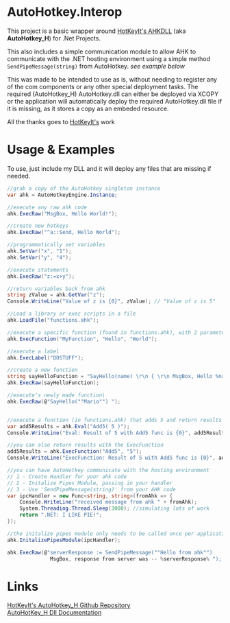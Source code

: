 AutoHotkey.Interop
==================

This project is a basic wrapper around [HotKeyIt's AHKDLL](https://github.com/HotKeyIt/ahkdll) (aka **AutoHotkey_H**) for .Net Projects.

This also includes a simple communication module to allow AHK to communicate with the .NET hosting environment using a simple method `SendPipeMessage(string)` from AutoHotkey. *see example below*

This was made to be intended to use as is, without needing to register any of the com components or any other special deployment tasks. The required (AutoHotkey_H) AutoHotkey.dll can either be deployed via XCOPY or the application will automatically deploy the required AutoHotkey.dll file if it is missing, as it stores a copy as an embeded resource.

All the thanks goes to [HotKeyIt's](https://github.com/HotKeyIt) work 

Usage & Examples
====================
To use, just include my DLL and it will deploy any files that are missing if needed.

```cs
//grab a copy of the AutoHotkey singleton instance
var ahk = AutoHotkeyEngine.Instance;

//execute any raw ahk code
ahk.ExecRaw("MsgBox, Hello World!");

//create new hotkeys
ahk.ExecRaw("^a::Send, Hello World");

//programmatically set variables
ahk.SetVar("x", "1");
ahk.SetVar("y", "4");

//execute statements
ahk.ExecRaw("z:=x+y");

//return variables back from ahk
string zValue = ahk.GetVar("z");
Console.WriteLine("Value of z is {0}", zValue); // "Value of z is 5"

//Load a library or exec scripts in a file
ahk.LoadFile("functions.ahk");

//execute a specific function (found in functions.ahk), with 2 parameters
ahk.ExecFunction("MyFunction", "Hello", "World");

//execute a label 
ahk.ExecLabel("DOSTUFF");

//create a new function
string sayHelloFunction = "SayHello(name) \r\n { \r\n MsgBox, Hello %name% \r\n return \r\n }";
ahk.ExecRaw(sayHelloFunction);

//execute's newly made function\
ahk.ExecRaw(@"SayHello(""Mario"") ");


//execute a function (in functions.ahk) that adds 5 and return results
var add5Results = ahk.Eval("Add5( 5 )");
Console.WriteLine("Eval: Result of 5 with Add5 func is {0}", add5Results);

//you can also return results with the ExecFunction 
add5Results = ahk.ExecFunction("Add5", "5");
Console.WriteLine("ExecFunction: Result of 5 with Add5 func is {0}", add5Results);

//you can have AutoHotkey communicate with the hosting environment 
// 1 - Create Handler for your ahk code 
// 2 - Initalize Pipes Module, passing in your handler
// 3 - Use 'SendPipeMessage(string)' from your AHK code
var ipcHandler = new Func<string, string>(fromAhk => {
    Console.WriteLine("received message from ahk " + fromAhk);
    System.Threading.Thread.Sleep(3000); //simulating lots of work
    return ".NET: I LIKE PIE!";
});

//the initalize pipes module only needs to be called once per application
ahk.InitalizePipesModule(ipcHandler); 

ahk.ExecRaw(@"serverResponse := SendPipeMessage(""Hello from ahk"")
              MsgBox, response from server was -- %serverResponse% ");

```

Links
=============

[HotKeyIt's AutoHotkey\_H Github Repository](https://github.com/HotKeyIt/ahkdll)  
[AutoHotKey\_H Dll Documentation](http://hotkeyit.github.io/v2/)  




